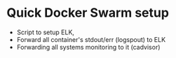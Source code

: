 # Quick Docker Swarm setup

- Script to setup ELK, 
- Forward all container's stdout/err (logspout) to ELK
- Forwarding all systems monitoring to it (cadvisor)
